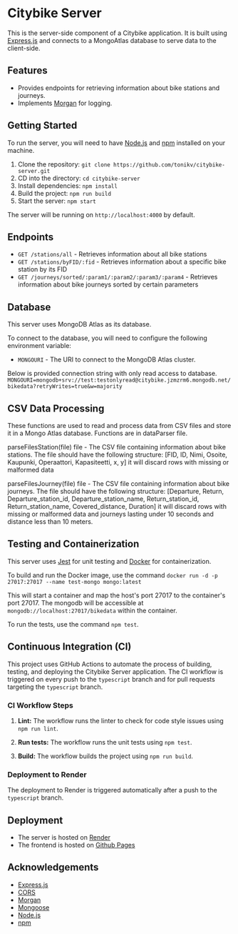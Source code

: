 # Citybike Server

This is the server-side component of a Citybike application. It is built using [Express.js](https://expressjs.com/) and connects to a MongoAtlas database to serve data to the client-side.

## Features

-   Provides endpoints for retrieving information about bike stations and journeys.
-   Implements [Morgan](https://www.npmjs.com/package/morgan) for logging.

## Getting Started

To run the server, you will need to have [Node.js](https://nodejs.org/) and [npm](https://www.npmjs.com/) installed on your machine.

1. Clone the repository: `git clone https://github.com/tonikv/citybike-server.git`
2. CD into the directory: `cd citybike-server`
3. Install dependencies: `npm install`
4. Build the project: `npm run build`
5. Start the server: `npm start`

The server will be running on `http://localhost:4000` by default.

## Endpoints

-   `GET /stations/all` - Retrieves information about all bike stations
-   `GET /stations/byFID/:fid` - Retrieves information about a specific bike station by its FID
-   `GET /journeys/sorted/:param1/:param2/:param3/:param4` - Retrieves information about bike journeys sorted by certain parameters

## Database

This server uses MongoDB Atlas as its database.

To connect to the database, you will need to configure the following environment variable:

-   `MONGOURI` - The URI to connect to the MongoDB Atlas cluster.

Below is provided connection string with only read access to database.
`MONGOURI=mongodb+srv://test:testonlyread@citybike.jzmzrm6.mongodb.net/bikedata?retryWrites=true&w=majority`

## CSV Data Processing

These functions are used to read and process data from CSV files and store it in a Mongo Atlas database. Functions are in dataParser file.

parseFilesStation(file)
file - The CSV file containing information about bike stations. The file should have the following structure: [FID, ID, Nimi, Osoite, Kaupunki, Operaattori, Kapasiteetti, x, y]
it will discard rows with missing or malformed data

parseFilesJourney(file)
file - The CSV file containing information about bike journeys. The file should have the following structure: [Departure, Return, Departure_station_id, Departure_station_name, Return_station_id, Return_station_name, Covered_distance, Duration]
it will discard rows with missing or malformed data and journeys lasting under 10 seconds and distance less than 10 meters.

## Testing and Containerization

This server uses [Jest](https://jestjs.io/) for unit testing and [Docker](https://www.docker.com/) for containerization.

To build and run the Docker image, use the command `docker run -d -p 27017:27017 --name test-mongo mongo:latest`

This will start a container and map the host's port 27017 to the container's port 27017. The mongodb will be accessible at `mongodb://localhost:27017/bikedata` within the container.

To run the tests, use the command `npm test`.

## Continuous Integration (CI)

This project uses GitHub Actions to automate the process of building, testing, and deploying the Citybike Server application. The CI workflow is triggered on every push to the `typescript` branch and for pull requests targeting the `typescript` branch.

### CI Workflow Steps

1. **Lint:** The workflow runs the linter to check for code style issues using `npm run lint`.

2. **Run tests:** The workflow runs the unit tests using `npm test`.

3. **Build:** The workflow builds the project using `npm run build`.

### Deployment to Render

The deployment to Render is triggered automatically after a push to the `typescript` branch.

## Deployment

-   The server is hosted on [Render](https://citybike.onrender.com)
-   The frontend is hosted on [Github Pages](https://tonikv.github.io/citybike-ui/)

## Acknowledgements

-   [Express.js](https://expressjs.com/)
-   [CORS](https://developer.mozilla.org/en-US/docs/Web/HTTP/CORS)
-   [Morgan](https://www.npmjs.com/package/morgan)
-   [Mongoose](https://www.npmjs.com/package/mongoose)
-   [Node.js](https://nodejs.org/)
-   [npm](https://www.npmjs.com/)
